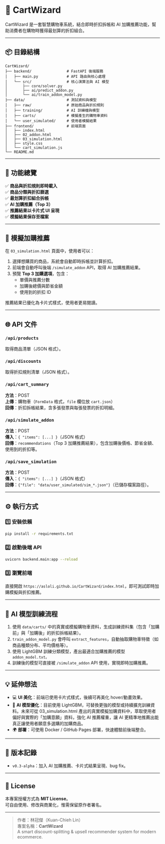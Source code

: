 
# 🛒 CartWizard

CartWizard 是一套智慧購物車系統，結合即時折扣拆帳和 AI 加購推薦功能，幫助消費者在購物時獲得最划算的折扣組合。

---

## 📦 目錄結構

```
CartWizard/
├── backend/                # FastAPI 後端服務
│   ├── main.py             # API 路由與核心處理
│   └── src/                # 核心演算法與 AI 模型
│       ├── core/solver.py
│       ├── ai/predict_addon.py
│       └── ai/train_addon_model.py
├── data/                   # 測試資料與模型
│   ├── raw/                # 原始商品與折扣規則
│   ├── training/           # AI 訓練檔與模型
│   ├── carts/              # 模擬產生的購物車資料
│   └── user_simulated/     # 使用者模擬結果
├── frontend/               # 前端頁面
│   ├── index.html
│   ├── 02_addon.html
│   ├── 03_simulation.html
│   ├── style.css
│   └── cart_simulation.js
└── README.md
```

---

## 🚀 功能總覽

✅ **商品與折扣規則即時載入**  
✅ **商品分類與折扣篩選**  
✅ **最划算折扣組合拆帳**  
✅ **AI 加購推薦（Top 3）**  
✅ **推薦結果以卡片式 UI 呈現**  
✅ **模擬結果保存至檔案**

---

## 🧪 模擬加購推薦

在 `03_simulation.html` 頁面中，使用者可以：
1. 選擇想購買的商品，系統會自動即時拆帳並計算折扣。
2. 前端會自動呼叫後端 `/simulate_addon` API，取得 AI 加購推薦結果。
3. 預覽 **Top 3 加購選項**，包含：
   - 單價與推薦分數
   - 加購後總價與節省金額
   - 使用到的折扣 ID

推薦結果已優化為卡片式樣式，使用者更易閱讀。

---

## 🌐 API 文件

### `/api/products`  
取得商品清單（JSON 格式）。

### `/api/discounts`  
取得折扣規則清單（JSON 格式）。

### `/api/cart_summary`  
**方法**：POST  
**上傳**：購物車（`FormData` 格式，`file` 欄位放 `cart.json`）  
**回傳**：折扣拆帳結果，含多張發票與每張發票的折扣明細。

### `/api/simulate_addon`  
**方法**：POST  
**傳入**：`{ "items": [...] }`（JSON 格式）  
**回傳**：`recommendations`（Top 3 加購推薦結果），包含加購後價格、節省金額、使用到的折扣等。

### `/api/save_simulation`  
**方法**：POST  
**傳入**：`{ "items": [...] }`（JSON 格式）  
**回傳**：`{"file": "data/user_simulated/sim_*.json"}`（已儲存檔案路徑）。

---

## ⚙️ 執行方式

### 1️⃣ 安裝依賴
```bash
pip install -r requirements.txt
```

### 2️⃣ 啟動後端 API
```bash
uvicorn backend.main:app --reload
```

### 3️⃣ 瀏覽前端
直接開啟 `https://asloli.github.io/CartWizard/index.html`，即可測試即時加購模擬與折扣推薦。

---

## 🔧 AI 模型訓練流程
1. 使用 `data/carts/` 中的真實或模擬購物車資料，生成訓練資料集（包含「加購前」與「加購後」的折扣拆帳結果）。
2. `train_addon_model.py` 會呼叫 `extract_features`，自動抽取購物車特徵（如商品種類分布、平均價格等）。
3. 使用 LightGBM 訓練分類模型，產出最適合加購推薦的模型 `addon_model.txt。`
4. 訓練後的模型可直接被 `/simulate_addon` API 使用，實現即時加購推薦。

---

## 💡 延伸想法

- 💻 **UI 美化**：前端已使用卡片式樣式，後續可再美化 hover/動畫效果。
- 🤖 **AI 模型優化**：目前使用 LightGBM，可替換更強的模型或持續擴充訓練資料。未來可從 03_simulation.html 產出的真實模擬加購資料中，萃取使用者偏好與實際的「加購意願」資料，強化 AI 推薦權重，讓 AI 更精準地推薦出能真正讓使用者願意多選購的加購商品。
- 🌍 **部署**：可使用 Docker / GitHub Pages 部署，快速體驗前後端整合。

---

## 📝 版本記錄
- `v0.3-alpha`：加入 AI 加購推薦、卡片式結果呈現、bug fix。

---

## 📜 License

本專案授權方式為 **MIT License**。  
可自由使用、修改與商業化，惟需保留原作者署名。

---

> 作者：林冠傑（Kuan-Chieh Lin）  
> 專案名稱：**CartWizard**  
> A smart discount-splitting & upsell recommender system for modern ecommerce.